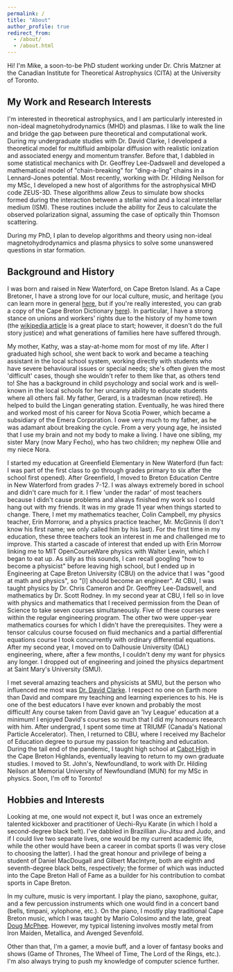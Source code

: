 ```yaml
---
permalink: /
title: "About"
author_profile: true
redirect_from: 
  - /about/
  - /about.html
---
```


Hi! I'm Mike, a soon-to-be PhD student working under Dr. Chris Matzner at the Canadian Institute for Theoretical Astrophysics (CITA) at the University of Toronto. 

My Work and Research Interests
------
I'm interested in theoretical astrophysics, and I am particularly interested in non-ideal magnetohydrodynamics (MHD) and plasmas. I like to walk the line and bridge the gap between pure theoretical and computational work. During my undergraduate studies with Dr. David Clarke, I developed a theoretical model for multifluid ambipolar diffusion with realistic ionization and associated energy and momentum transfer. Before that, I dabbled in some statistical mechanics with Dr. Geoffrey Lee-Dadswell and developed a mathematical model of "chain-breaking" for "ding-a-ling" chains in a Lennard-Jones potential. Most recently, working with Dr. Hilding Neilson for my MSc, I developed a new host of algorithms for the astrophysical MHD code ZEUS-3D. These algorithms allow Zeus to simulate bow shocks formed during the interaction between a stellar wind and a local interstellar medium (ISM). These routines include the ability for Zeus to calculate the observed polarization signal, assuming the case of optically thin Thomson scattering. 

During my PhD, I plan to develop algorithms and theory using non-ideal magnetohydrodynamics and plasma physics to solve some unanswered questions in star formation.

Background and History
------
I was born and raised in New Waterford, on Cape Breton Island. As a Cape Bretoner, I have a strong love for our local culture, music, and heritage (you can learn more in general [here](https://www.cbisland.com/things-to-do/culture-heritage/), but if you're really interested, you can grab a copy of the Cape Breton Dictionary [here](https://utorontopress.com/9781442615991/dictionary-of-cape-breton-english/)). In particular, I have a strong stance on unions and workers' rights due to the history of my home town (the [wikipedia article](https://en.wikipedia.org/wiki/New_Waterford,_Nova_Scotia) is a great place to start; however, it doesn't do the full story justice) and what generations of families here have suffered through. 

My mother, Kathy, was a stay-at-home mom for most of my life. After I graduated high school, she went back to work and became a teaching assistant in the local school system, working directly with students who have severe behavioural issues or special needs; she's often given the most 'difficult' cases, though she wouldn't refer to them like that, as others tend to! She has a background in child psychology and social work and is well-known in the local schools for her uncanny ability to educate students where all others fail. My father, Gerard, is a tradesman (now retired). He helped to build the Lingan generating station. Eventually, he was hired there and worked most of his career for Nova Scotia Power, which became a subsidiary of the Emera Corporation. I owe very much to my father, as he was adamant about breaking the cycle. From a very young age, he insisted that I use my brain and not my body to make a living. I have one sibling, my sister Mary (now Mary Fecho), who has two children; my nephew Ollie and my niece Nora.

I started my education at Greenfield Elementary in New Waterford (fun fact: I was part of the first class to go through grades primary to six after the school first opened). After Greenfield, I moved to Breton Education Centre in New Waterford from grades 7-12. I was always extremely bored in school and didn't care much for it. I flew 'under the radar' of most teachers because I didn't cause problems and always finished my work so I could hang out with my friends. It was in my grade 11 year when things started to change. There, I met my mathematics teacher, Colin Campbell, my physics teacher, Erin Morrorw, and a physics practice teacher, Mr. McGinnis (I don't know his first name; we only called him by his last). For the first time in my education, these three teachers took an interest in me and challenged me to improve. This started a cascade of interest that ended up with Erin Morrow linking me to MIT OpenCourseWare physics with Walter Lewin, which I began to eat up. As silly as this sounds, I can recall googling "how to become a physicist" before leaving high school, but I ended up in Engineering at Cape Breton University (CBU) on the advice that I was "good at math and physics", so "[I] should become an engineer". At CBU, I was taught physics by Dr. Chris Cameron and Dr. Geoffrey Lee-Dadswell, and mathematics by Dr. Scott Rodney. In my second year at CBU, I fell so in love with physics and mathematics that I received permission from the Dean of Science to take seven courses simultaneously. Five of these courses were within the regular engineering program. The other two were upper-year mathematics courses for which I didn't have the prerequisites. They were a tensor calculus course focused on fluid mechanics and a partial differential equations course I took concurrently with ordinary differential equations. After my second year, I moved on to Dalhousie University (DAL) engineering, where, after a few months, I couldn't deny my want for physics any longer. I dropped out of engineering and joined the physics department at Saint Mary's University (SMU).

I met several amazing teachers and physicists at SMU, but the person who influenced me most was [Dr. David Clarke](http://www.ap.smu.ca/~dclarke/home/). I respect no one on Earth more than David and compare my teaching and learning experiences to his. He is one of the best educators I have ever known and probably the most difficult! Any course taken from David gave an 'Ivy League' education at a minimum! I enjoyed David's courses so much that I did my honours research with him. After undergrad, I spent some time at TRIUMF (Canada's National Particle Accelerator). Then, I returned to CBU, where I received my Bachelor of Education degree to pursue my passion for teaching and education. During the tail end of the pandemic, I taught high school at [Cabot High](https://sites.google.com/gnspes.ca/caboteducationcentre/home) in the Cape Breton Highlands, eventually leaving to return to my own graduate studies. I moved to St. John's, Newfoundland, to work with Dr. Hilding Neilson at Memorial University of Newfoundland (MUN) for my MSc in physics. Soon, I'm off to Toronto!

Hobbies and Interests
------
Looking at me, one would not expect it, but I was once an extremely talented kickboxer and practitioner of Uechi-Ryu Karate (in which I hold a second-degree black belt). I've dabbled in Brazillian Jiu-Jitsu and Judo, and if I could live two separate lives, one would be my current academic life, while the other would have been a career in combat sports (I was very close to choosing the latter). I had the great honour and privilege of being a student of Daniel MacDougall and Gilbert MacIntyre, both are eighth and seventh-degree black belts, respectively; the former of which was inducted into the Cape Breton Hall of Fame as a builder for his contribution to combat sports in Cape Breton. 

In my culture, music is very important. I play the piano, saxophone, guitar, and a few percussion instruments which one would find in a concert band (bells, timpani, xylophone, etc.). On the piano, I mostly play traditional Cape Breton music, which I was taught by Mario Colosimo and the late, great [Doug McPhee](https://www.cbu.ca/alumni/honorary-degree-recipients/mr-douglas-t-macphee/). However, my typical listening involves mostly metal from Iron Maiden, Metallica, and Avenged Sevenfold. 

Other than that, I'm a gamer, a movie buff, and a lover of fantasy books and shows (Game of Thrones, The Wheel of Time, The Lord of the Rings, etc.). I'm also always trying to push my knowledge of computer science further.  

<!--
Getting started
======
1. Register a GitHub account if you don't have one and confirm your e-mail (required!)
1. Fork [this repository](https://github.com/academicpages/academicpages.github.io) by clicking the "fork" button in the top right. 
1. Go to the repository's settings (rightmost item in the tabs that start with "Code", should be below "Unwatch"). Rename the repository "[your GitHub username].github.io", which will also be your website's URL.
1. Set site-wide configuration and create content & metadata (see below -- also see [this set of diffs](http://archive.is/3TPas) showing what files were changed to set up [an example site](https://getorg-testacct.github.io) for a user with the username "getorg-testacct")
1. Upload any files (like PDFs, .zip files, etc.) to the files/ directory. They will appear at https://[your GitHub username].github.io/files/example.pdf.  
1. Check status by going to the repository settings, in the "GitHub pages" section

Site-wide configuration
------
The main configuration file for the site is in the base directory in [_config.yml](https://github.com/academicpages/academicpages.github.io/blob/master/_config.yml), which defines the content in the sidebars and other site-wide features. You will need to replace the default variables with ones about yourself and your site's github repository. The configuration file for the top menu is in [_data/navigation.yml](https://github.com/academicpages/academicpages.github.io/blob/master/_data/navigation.yml). For example, if you don't have a portfolio or blog posts, you can remove those items from that navigation.yml file to remove them from the header. 

Create content & metadata
------
For site content, there is one markdown file for each type of content, which are stored in directories like _publications, _talks, _posts, _teaching, or _pages. For example, each talk is a markdown file in the [_talks directory](https://github.com/academicpages/academicpages.github.io/tree/master/_talks). At the top of each markdown file is structured data in YAML about the talk, which the theme will parse to do lots of cool stuff. The same structured data about a talk is used to generate the list of talks on the [Talks page](https://academicpages.github.io/talks), each [individual page](https://academicpages.github.io/talks/2012-03-01-talk-1) for specific talks, the talks section for the [CV page](https://academicpages.github.io/cv), and the [map of places you've given a talk](https://academicpages.github.io/talkmap.html) (if you run this [python file](https://github.com/academicpages/academicpages.github.io/blob/master/talkmap.py) or [Jupyter notebook](https://github.com/academicpages/academicpages.github.io/blob/master/talkmap.ipynb), which creates the HTML for the map based on the contents of the _talks directory).

**Markdown generator**

I have also created [a set of Jupyter notebooks](https://github.com/academicpages/academicpages.github.io/tree/master/markdown_generator
) that converts a CSV containing structured data about talks or presentations into individual markdown files that will be properly formatted for the Academic Pages template. The sample CSVs in that directory are the ones I used to create my own personal website at stuartgeiger.com. My usual workflow is that I keep a spreadsheet of my publications and talks, then run the code in these notebooks to generate the markdown files, then commit and push them to the GitHub repository.

How to edit your site's GitHub repository
------
Many people use a git client to create files on their local computer and then push them to GitHub's servers. If you are not familiar with git, you can directly edit these configuration and markdown files directly in the github.com interface. Navigate to a file (like [this one](https://github.com/academicpages/academicpages.github.io/blob/master/_talks/2012-03-01-talk-1.md) and click the pencil icon in the top right of the content preview (to the right of the "Raw | Blame | History" buttons). You can delete a file by clicking the trashcan icon to the right of the pencil icon. You can also create new files or upload files by navigating to a directory and clicking the "Create new file" or "Upload files" buttons. 

Example: editing a markdown file for a talk
![Editing a markdown file for a talk](/images/editing-talk.png)

For more info
------
More info about configuring Academic Pages can be found in [the guide](https://academicpages.github.io/markdown/). The [guides for the Minimal Mistakes theme](https://mmistakes.github.io/minimal-mistakes/docs/configuration/) (which this theme was forked from) might also be helpful.

-->